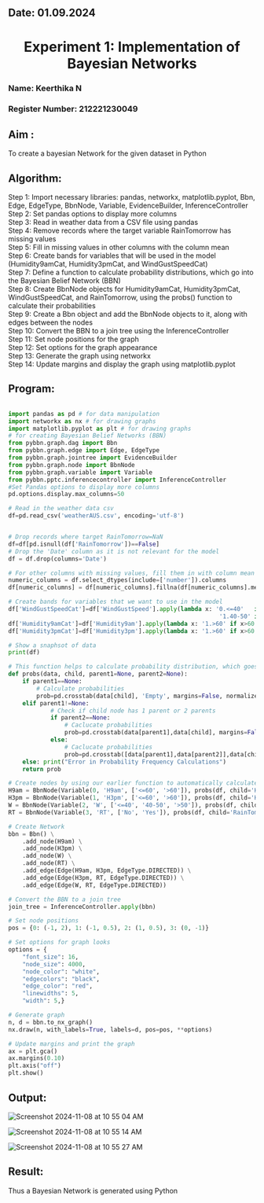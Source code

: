 ## Date: 01.09.2024

<h1 align="center">  
   Experiment 1: Implementation of Bayesian Networks  
</h1>  

### Name: Keerthika N
### Register Number: 212221230049

## Aim :
To create a bayesian Network for the given dataset in Python
## Algorithm:
Step 1: Import necessary libraries: pandas, networkx, matplotlib.pyplot, Bbn, Edge, EdgeType, BbnNode, Variable, EvidenceBuilder, InferenceController<br/>
Step 2: Set pandas options to display more columns<br/>
Step 3: Read in weather data from a CSV file using pandas<br/>
Step 4: Remove records where the target variable RainTomorrow has missing values<br/>
Step 5: Fill in missing values in other columns with the column mean<br/>
Step 6: Create bands for variables that will be used in the model (Humidity9amCat, Humidity3pmCat, and WindGustSpeedCat)<br/>
Step 7: Define a function to calculate probability distributions, which go into the Bayesian Belief Network (BBN)<br/>
Step 8: Create BbnNode objects for Humidity9amCat, Humidity3pmCat, WindGustSpeedCat, and RainTomorrow, using the probs() function to calculate their probabilities<br/>
Step 9: Create a Bbn object and add the BbnNode objects to it, along with edges between the nodes<br/>
Step 10: Convert the BBN to a join tree using the InferenceController<br/>
Step 11: Set node positions for the graph<br/>
Step 12: Set options for the graph appearance<br/>
Step 13: Generate the graph using networkx<br/>
Step 14: Update margins and display the graph using matplotlib.pyplot<br/>

## Program:
```python

import pandas as pd # for data manipulation
import networkx as nx # for drawing graphs
import matplotlib.pyplot as plt # for drawing graphs
# for creating Bayesian Belief Networks (BBN)
from pybbn.graph.dag import Bbn
from pybbn.graph.edge import Edge, EdgeType
from pybbn.graph.jointree import EvidenceBuilder
from pybbn.graph.node import BbnNode
from pybbn.graph.variable import Variable
from pybbn.pptc.inferencecontroller import InferenceController
#Set Pandas options to display more columns
pd.options.display.max_columns=50

# Read in the weather data csv
df=pd.read_csv('weatherAUS.csv', encoding='utf-8')


# Drop records where target RainTomorrow=NaN
df=df[pd.isnull(df['RainTomorrow'])==False]
# Drop the 'Date' column as it is not relevant for the model
df = df.drop(columns='Date')

# For other columns with missing values, fill them in with column mean
numeric_columns = df.select_dtypes(include=['number']).columns
df[numeric_columns] = df[numeric_columns].fillna(df[numeric_columns].mean())

# Create bands for variables that we want to use in the model
df['WindGustSpeedCat']=df['WindGustSpeed'].apply(lambda x: '0.<=40'   if x<=40 else
                                                            '1.40-50' if 40<x<=50 else '2.>50')
df['Humidity9amCat']=df['Humidity9am'].apply(lambda x: '1.>60' if x>60 else '0.<=60')
df['Humidity3pmCat']=df['Humidity3pm'].apply(lambda x: '1.>60' if x>60 else '0.<=60')

# Show a snaphsot of data
print(df)

# This function helps to calculate probability distribution, which goes into BBN (note, can handle up to 2 parents)
def probs(data, child, parent1=None, parent2=None):
    if parent1==None:
        # Calculate probabilities
        prob=pd.crosstab(data[child], 'Empty', margins=False, normalize='columns').sort_index().to_numpy().reshape(-1).tolist()
    elif parent1!=None:
            # Check if child node has 1 parent or 2 parents
            if parent2==None:
                # Caclucate probabilities
                prob=pd.crosstab(data[parent1],data[child], margins=False, normalize='index').sort_index().to_numpy().reshape(-1).tolist()
            else:
                # Caclucate probabilities
                prob=pd.crosstab([data[parent1],data[parent2]],data[child], margins=False, normalize='index').sort_index().to_numpy().reshape(-1).tolist()
    else: print("Error in Probability Frequency Calculations")
    return prob

# Create nodes by using our earlier function to automatically calculate probabilities
H9am = BbnNode(Variable(0, 'H9am', ['<=60', '>60']), probs(df, child='Humidity9amCat'))
H3pm = BbnNode(Variable(1, 'H3pm', ['<=60', '>60']), probs(df, child='Humidity3pmCat', parent1='Humidity9amCat'))
W = BbnNode(Variable(2, 'W', ['<=40', '40-50', '>50']), probs(df, child='WindGustSpeedCat'))
RT = BbnNode(Variable(3, 'RT', ['No', 'Yes']), probs(df, child='RainTomorrow', parent1='Humidity3pmCat', parent2='WindGustSpeedCat'))

# Create Network
bbn = Bbn() \
    .add_node(H9am) \
    .add_node(H3pm) \
    .add_node(W) \
    .add_node(RT) \
    .add_edge(Edge(H9am, H3pm, EdgeType.DIRECTED)) \
    .add_edge(Edge(H3pm, RT, EdgeType.DIRECTED)) \
    .add_edge(Edge(W, RT, EdgeType.DIRECTED))

# Convert the BBN to a join tree
join_tree = InferenceController.apply(bbn)

# Set node positions
pos = {0: (-1, 2), 1: (-1, 0.5), 2: (1, 0.5), 3: (0, -1)}

# Set options for graph looks
options = {
    "font_size": 16,
    "node_size": 4000,
    "node_color": "white",
    "edgecolors": "black",
    "edge_color": "red",
    "linewidths": 5,
    "width": 5,}

# Generate graph
n, d = bbn.to_nx_graph()
nx.draw(n, with_labels=True, labels=d, pos=pos, **options)

# Update margins and print the graph
ax = plt.gca()
ax.margins(0.10)
plt.axis("off")
plt.show()


```
## Output:
![Screenshot 2024-11-08 at 10 55 04 AM](https://github.com/user-attachments/assets/48140198-d6f7-406e-9ad2-e42c2a1f307c)

![Screenshot 2024-11-08 at 10 55 14 AM](https://github.com/user-attachments/assets/0d021f03-4779-4152-9bf1-d6bc470716a9)

![Screenshot 2024-11-08 at 10 55 27 AM](https://github.com/user-attachments/assets/219f2cf6-3cf3-4915-a716-5eb90ab5faf2)

## Result:
Thus a Bayesian Network is generated using Python

